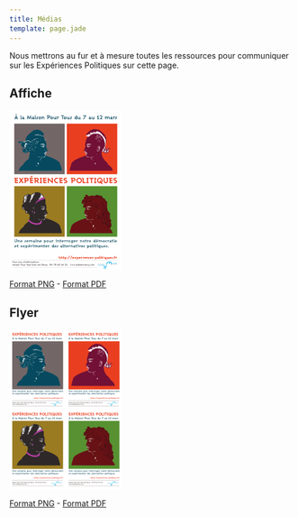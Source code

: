 ```yaml
---
title: Médias
template: page.jade
---
```


Nous mettrons au fur et à mesure toutes les ressources pour communiquer sur les Expériences Politiques sur cette page.

## Affiche

[![](assets/expepol-2016-affiche-small.png)](assets/expepol-2016-affiche.png)

[Format PNG](assets/expepol-2016-affiche.png) - [Format PDF](assets/expepol-2016-affiche.pdf)

## Flyer

[![](assets/expepol-2016-flyer-small.png)](assets/expepol-2016-flyer.png)

[Format PNG](assets/expepol-2016-flyer.png) - [Format PDF](assets/expepol-2016-flyer.pdf)
